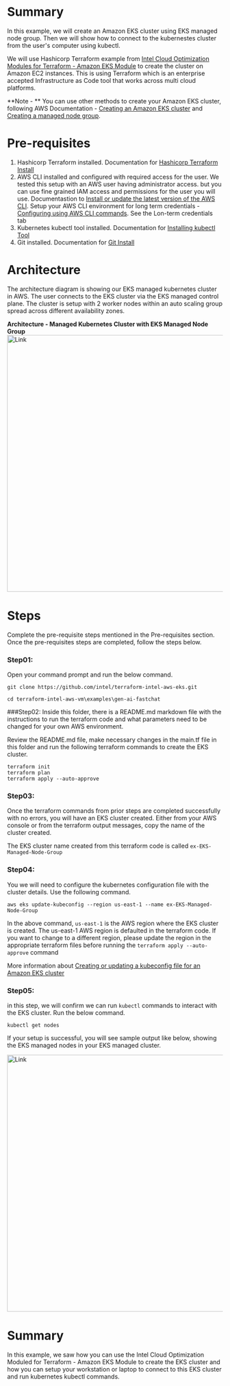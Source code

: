 # Summary
In this example, we will create an Amazon EKS cluster using EKS managed node group. Then we will show how to connect to the kubernestes cluster from the user's computer using kubectl. 

We will use Hashicorp Terraform example from [Intel Cloud Optimization Modules for Terraform - Amazon EKS Module](https://github.com/intel/terraform-intel-aws-eks/tree/main/Examples/EKS_Managed_Node_Group) to create the cluster on Amazon EC2 instances. This is using Terraform which is an enterprise accepted Infrastructure as Code tool that works across multi cloud platforms.

**Note - ** You can use other methods to create your Amazon EKS cluster, following AWS Documentation - [Creating an Amazon EKS cluster](https://docs.aws.amazon.com/eks/latest/userguide/create-cluster.html) and [Creating a managed node group](https://docs.aws.amazon.com/eks/latest/userguide/create-managed-node-group.html). 

# Pre-requisites
1. Hashicorp Terraform installed. Documentation for [Hashicorp Terraform Install](https://developer.hashicorp.com/terraform/tutorials/aws-get-started/install-cli)
2. AWS CLI installed and configured with required access for the user. We tested this setup with an AWS user having administrator access. but you can use fine grained IAM access and permissions for the user you will use. Documentastion to [Install or update the latest version of the AWS CLI](https://docs.aws.amazon.com/cli/latest/userguide/getting-started-install.html). Setup your AWS CLI environment for long term credentials - [Configuring using AWS CLI commands](https://docs.aws.amazon.com/cli/latest/userguide/getting-started-quickstart.html). See the Lon-term credentials tab
3. Kubernetes kubectl tool installed. Documentation for [Installing kubectl Tool](https://kubernetes.io/docs/tasks/tools/)
4. Git installed. Documentation for [Git Install](https://git-scm.com/book/en/v2/Getting-Started-Installing-Git)


# Architecture
The architecture diagram is showing our EKS managed kubernetes cluster in AWS. The user connects to the EKS cluster via the EKS managed control plane. The cluster is setup with 2 worker nodes within an auto scaling group spread across different availability zones.

**Architecture - Managed Kubernetes Cluster with EKS Managed Node Group**
<img src="https://github.com/rajivmandal123/eks-kubernetes-series/blob/main/images/EKS-Setup-and-Connect.png?raw=true" alt="Link" width="600"/>

# Steps
Complete the pre-requisite steps mentioned in the Pre-requisites section. Once the pre-requisites steps are completed, follow the steps below.

### Step01:
Open your command prompt and run the below command.
```hcl
git clone https://github.com/intel/terraform-intel-aws-eks.git
```
```hcl
cd terraform-intel-aws-vm\examples\gen-ai-fastchat
```
###Step02:
Inside this folder, there is a README.md markdown file with the instructions to run the terraform code and what parameters need to be changed for your own AWS environment.

Review the README.md file, make necessary changes in the main.tf file in this folder and run the following terraform commands to create the EKS cluster.

```hcl
terraform init
terraform plan
terraform apply --auto-approve
```

### Step03:
Once the terraform commands from prior steps are completed successfully with no errors, you will have an EKS cluster created. Either from your AWS console or from the terraform output messages, copy the name of the cluster created.

The EKS cluster name created from this terraform code is called ```ex-EKS-Managed-Node-Group```

### Step04:
You we will need to configure the kubernetes configuration file with the cluster details. Use the following command.
```hcl
aws eks update-kubeconfig --region us-east-1 --name ex-EKS-Managed-Node-Group
```

In the above command, ```us-east-1``` is the AWS region where the EKS cluster is created. The us-east-1 AWS region is defaulted in the terraform code. If you want to change to a different region, please update the region in the appropriate terraform files before running the ```terraform apply --auto-approve``` command

More information about [Creating or updating a kubeconfig file for an Amazon EKS cluster](https://docs.aws.amazon.com/eks/latest/userguide/create-kubeconfig.html)

### Step05:
in this step, we will confirm we can run ```kubectl``` commands to interact with the EKS cluster. Run the below command.
```hcl
kubectl get nodes
```
If your setup is successful, you will see sample output like below, showing the EKS managed nodes in your EKS managed cluster.

<img src="https://github.com/rajivmandal123/eks-kubernetes-series/blob/main/images/kubectl-get-nodes-output.png?raw=true" alt="Link" width="600"/>

# Summary
In this example, we saw how you can use the Intel Cloud Optimization Moduled for Terraform - Amazon EKS Module to create the EKS cluster and how you can setup your workstation or laptop to connect to this EKS cluster and run kubernetes kubectl commands.
